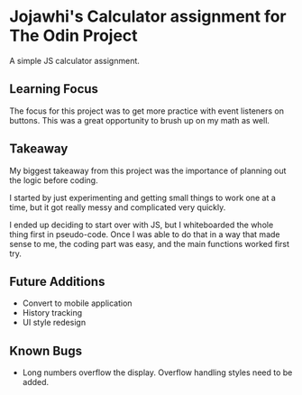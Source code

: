 # Jojawhi's Calculator assignment for The Odin Project

A simple JS calculator assignment.

## Learning Focus

The focus for this project was to get more practice with event listeners on buttons. This was a great opportunity to brush up on my math as well.

## Takeaway

My biggest takeaway from this project was the importance of planning out the logic before coding. 

I started by just experimenting and getting small things to work one at a time, but it got really messy and complicated very quickly. 

I ended up deciding to start over with JS, but I whiteboarded the whole thing first in pseudo-code. Once I was able to do that in a way that made sense to me, the coding part was easy, and the main functions worked first try.

## Future Additions

  - Convert to mobile application
  - History tracking
  - UI style redesign

## Known Bugs

- Long numbers overflow the display. Overflow handling styles need to be added.
